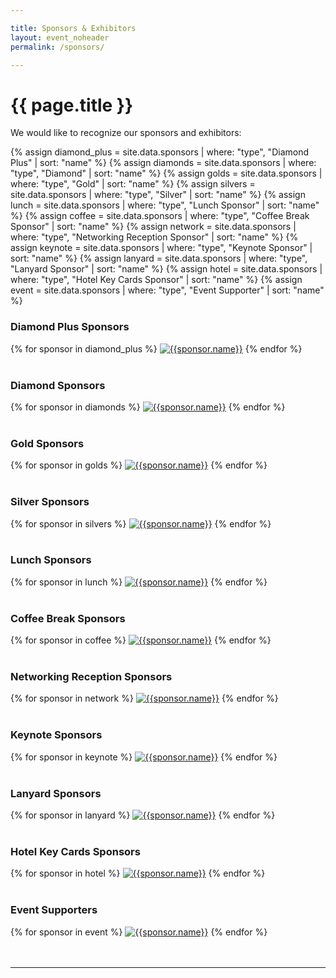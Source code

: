 ```yaml
---

title: Sponsors & Exhibitors
layout: event_noheader
permalink: /sponsors/

---
```


# {{ page.title }}
We would like to recognize our sponsors and exhibitors: 

{% assign diamond_plus = site.data.sponsors | where: "type", "Diamond Plus" | sort: "name" %}
{% assign diamonds = site.data.sponsors | where: "type", "Diamond" | sort: "name" %}
{% assign golds = site.data.sponsors | where: "type", "Gold" | sort: "name" %}
{% assign silvers = site.data.sponsors | where: "type", "Silver" | sort: "name" %}
{% assign lunch = site.data.sponsors | where: "type", "Lunch Sponsor" | sort: "name" %}
{% assign coffee = site.data.sponsors | where: "type", "Coffee Break Sponsor" | sort: "name" %}
{% assign network = site.data.sponsors | where: "type", "Networking Reception Sponsor" | sort: "name" %}
{% assign keynote = site.data.sponsors | where: "type", "Keynote Sponsor" | sort: "name" %}
{% assign lanyard = site.data.sponsors | where: "type", "Lanyard Sponsor" | sort: "name" %}
{% assign hotel = site.data.sponsors | where: "type", "Hotel Key Cards Sponsor" | sort: "name" %}
{% assign event = site.data.sponsors | where: "type", "Event Supporter" | sort: "name" %}

<section class='member'>
<div class='member-wrapper'>
<section class='member-list'>
<h3>Diamond Plus Sponsors</h3>
<div class='event_member_div'>
{% for sponsor in diamond_plus %}
<a href="{{sponsor.url}}" class="member-logo"><img src="{{sponsor.logo}}" alt="{{sponsor.name}}"></a>
{% endfor %}
</div>
<br>
<h3>Diamond Sponsors</h3>
<div class='event_member_div'>
{% for sponsor in diamonds %}
<a href="{{sponsor.url}}" class="member-logo"><img src="{{sponsor.logo}}" alt="{{sponsor.name}}"></a>
{% endfor %}
</div>
<br>
<h3>Gold Sponsors</h3>
<div class='event_member_div'>
{% for sponsor in golds %}
<a href="{{sponsor.url}}" class="member-logo"><img src="{{sponsor.logo}}" alt="{{sponsor.name}}"></a>
{% endfor %}
</div>
<br>
<h3>Silver Sponsors</h3>
<div class='event_member_div'>
{% for sponsor in silvers %}
<a href="{{sponsor.url}}" class="member-logo"><img src="{{sponsor.logo}}" alt="{{sponsor.name}}"></a>
{% endfor %}
</div>
<br>
<h3>Lunch Sponsors</h3>
<div class='event_member_div'>
{% for sponsor in lunch %}
<a href="{{sponsor.url}}" class="member-logo"><img src="{{sponsor.logo}}" alt="{{sponsor.name}}"></a>
{% endfor %}
</div>
<br>
<h3>Coffee Break Sponsors</h3>
<div class='event_member_div'>
{% for sponsor in coffee %}
<a href="{{sponsor.url}}" class="member-logo"><img src="{{sponsor.logo}}" alt="{{sponsor.name}}"></a>
{% endfor %}
</div>
<br>
<h3>Networking Reception Sponsors</h3>
<div class='event_member_div'>
{% for sponsor in network %}
<a href="{{sponsor.url}}" class="member-logo"><img src="{{sponsor.logo}}" alt="{{sponsor.name}}"></a>
{% endfor %}
</div>
<br>
<h3>Keynote Sponsors</h3>
<div class='event_member_div'>
{% for sponsor in keynote %}
<a href="{{sponsor.url}}" class="member-logo"><img src="{{sponsor.logo}}" alt="{{sponsor.name}}"></a>
{% endfor %}
</div>
<br>
<h3>Lanyard Sponsors</h3>
<div class='event_member_div'>
{% for sponsor in lanyard %}
<a href="{{sponsor.url}}" class="member-logo"><img src="{{sponsor.logo}}" alt="{{sponsor.name}}"></a>
{% endfor %}
</div>
<br>
<h3>Hotel Key Cards Sponsors</h3>
<div class='event_member_div'>
{% for sponsor in hotel %}
<a href="{{sponsor.url}}" class="member-logo"><img src="{{sponsor.logo}}" alt="{{sponsor.name}}"></a>
{% endfor %}
</div>
<br>
<h3>Event Supporters</h3>
<div class='event_member_div'>
{% for sponsor in event %}
<a href="{{sponsor.url}}" class="member-logo"><img src="{{sponsor.logo}}" alt="{{sponsor.name}}"></a>
{% endfor %}
</div>
</section>
</div>
</section>
<br><br>
<p>
<hr>